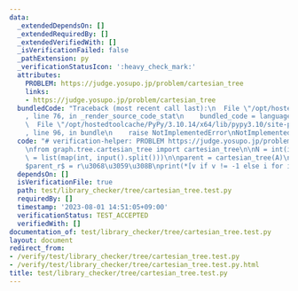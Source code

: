 ```yaml
---
data:
  _extendedDependsOn: []
  _extendedRequiredBy: []
  _extendedVerifiedWith: []
  _isVerificationFailed: false
  _pathExtension: py
  _verificationStatusIcon: ':heavy_check_mark:'
  attributes:
    PROBLEM: https://judge.yosupo.jp/problem/cartesian_tree
    links:
    - https://judge.yosupo.jp/problem/cartesian_tree
  bundledCode: "Traceback (most recent call last):\n  File \"/opt/hostedtoolcache/PyPy/3.10.14/x64/lib/pypy3.10/site-packages/onlinejudge_verify/documentation/build.py\"\
    , line 76, in _render_source_code_stat\n    bundled_code = language.bundle(\n\
    \  File \"/opt/hostedtoolcache/PyPy/3.10.14/x64/lib/pypy3.10/site-packages/onlinejudge_verify/languages/python.py\"\
    , line 96, in bundle\n    raise NotImplementedError\nNotImplementedError\n"
  code: "# verification-helper: PROBLEM https://judge.yosupo.jp/problem/cartesian_tree\n\
    \nfrom graph.tree.cartesian_tree import cartesian_tree\n\nN = int(input())\nA\
    \ = list(map(int, input().split()))\n\nparent = cartesian_tree(A)\n# \u6839\u306F\
    $parent_r$ = r\u3068\u3059\u308B\nprint(*[v if v != -1 else i for i, v in enumerate(parent)])\n"
  dependsOn: []
  isVerificationFile: true
  path: test/library_checker/tree/cartesian_tree.test.py
  requiredBy: []
  timestamp: '2023-08-01 14:51:05+09:00'
  verificationStatus: TEST_ACCEPTED
  verifiedWith: []
documentation_of: test/library_checker/tree/cartesian_tree.test.py
layout: document
redirect_from:
- /verify/test/library_checker/tree/cartesian_tree.test.py
- /verify/test/library_checker/tree/cartesian_tree.test.py.html
title: test/library_checker/tree/cartesian_tree.test.py
---
```

